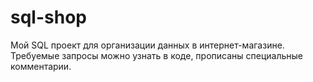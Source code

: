 # sql-shop
Мой SQL проект для организации данных в интернет-магазине.
Требуемые запросы можно узнать в коде, прописаны специальные комментарии.
